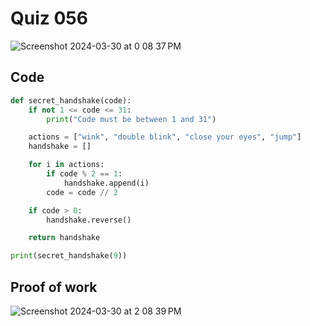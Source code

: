 # Quiz 056
<img width="max" alt="Screenshot 2024-03-30 at 0 08 37 PM" src="https://github.com/hasmhib/unit3-2024/assets/142870448/41511b6a-5a00-408c-94f4-fb33657e7a00">

## Code

```py
def secret_handshake(code):
    if not 1 <= code <= 31:
        print("Code must be between 1 and 31") 

    actions = ["wink", "double blink", "close your eyes", "jump"]
    handshake = []

    for i in actions:
        if code % 2 == 1:
            handshake.append(i)
        code = code // 2

    if code > 0:
        handshake.reverse()

    return handshake

print(secret_handshake(9))

```

## Proof of work
<img width="max" alt="Screenshot 2024-03-30 at 2 08 39 PM" src="https://github.com/hasmhib/unit3-2024/assets/142870448/3a7c7af8-3a21-4b32-8061-5890a93215e5">

